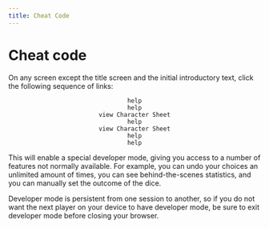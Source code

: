 ```yaml
---
title: Cheat Code
---
```


# Cheat code

On any screen except the title screen and the initial introductory text, click the following sequence of links:

<div align="center">

`help`  
`help`  
`view Character Sheet`  
`help`  
`view Character Sheet`  
`help`  
`help`

</div>

This will enable a special developer mode, giving you access to a number of features not normally available. For example, you can undo your choices an unlimited amount of times, you can see behind-the-scenes statistics, and you can manually set the outcome of the dice.

Developer mode is persistent from one session to another, so if you do not want the next player on your device to have developer mode, be sure to exit developer mode before closing your browser.
